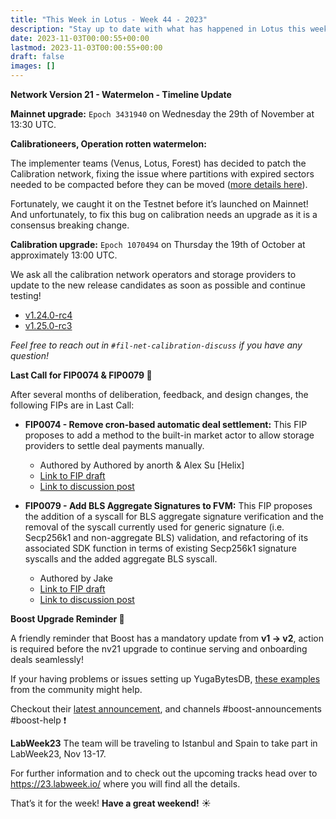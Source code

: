```yaml
---
title: "This Week in Lotus - Week 44 - 2023"
description: "Stay up to date with what has happened in Lotus this week"
date: 2023-11-03T00:00:55+00:00
lastmod: 2023-11-03T00:00:55+00:00
draft: false
images: []
---
```


**Network Version 21 - Watermelon - Timeline Update**

**Mainnet upgrade:** `Epoch 3431940` on Wednesday the 29th of November at 13:30 UTC.

**Calibrationeers, Operation rotten watermelon:**

The implementer teams (Venus, Lotus, Forest) has decided to patch the Calibration network, fixing the issue where partitions with expired sectors needed to be compacted before they can be moved ([more details here](https://github.com/filecoin-project/builtin-actors/pull/1455)).

Fortunately, we caught it on the Testnet before it’s launched on Mainnet! And unfortunately, to fix this bug on calibration needs an upgrade as it is a consensus breaking change.

**Calibration upgrade:** `Epoch 1070494` on Thursday the 19th of October at approximately 13:00 UTC.

We ask all the calibration network operators and storage providers to update to the new release candidates as soon as possible and continue testing!
- [v1.24.0-rc4](https://github.com/filecoin-project/lotus/releases/tag/v1.24.0-rc4)
- [v1.25.0-rc3](https://github.com/filecoin-project/lotus/releases/tag/v1.25.0-rc3)

*Feel free to reach out in `#fil-net-calibration-discuss` if you have any question!*

**Last Call for FIP0074 & FIP0079 :bell:**

After several months of deliberation, feedback, and design changes, the following FIPs are in Last Call:

- **FIP0074 - Remove cron-based automatic deal settlement:** This FIP proposes to add a method to the built-in market actor to allow storage providers to settle deal payments manually.
   - Authored by Authored by anorth & Alex Su [Helix]
   - [Link to FIP draft](https://github.com/filecoin-project/FIPs/blob/master/FIPS/fip-0074.md)
   - [Link to discussion post](https://github.com/filecoin-project/FIPs/discussions/800)

- **FIP0079 - Add BLS Aggregate Signatures to FVM:** This FIP proposes the addition of a syscall for BLS aggregate signature verification and the removal of the syscall currently used for generic signature (i.e. Secp256k1 and non-aggregate BLS) validation, and refactoring of its associated SDK function in terms of existing Secp256k1 signature syscalls and the added aggregate BLS syscall.
   - Authored by Jake
   - [Link to FIP draft](https://github.com/filecoin-project/FIPs/blob/master/FIPS/fip-0079.md)
   - [Link to discussion post](https://github.com/filecoin-project/FIPs/discussions/840)

**Boost Upgrade Reminder :mega:**

A friendly reminder that Boost has a mandatory update from **v1 -> v2**, action is required before the nv21 upgrade to continue serving and onboarding deals seamlessly!

If your having problems or issues setting up YugaBytesDB, [these examples](https://github.com/filecoin-project/boost/discussions/1797) from the community might help.

Checkout their [latest announcement](https://filecoinproject.slack.com/archives/C0328PT17JR/p1698930345859939), and channels #boost-announcements #boost-help :exclamation:

**LabWeek23**
The team will be traveling to Istanbul and Spain to take part in LabWeek23, Nov 13-17.

For further information and to check out the upcoming tracks head over to https://23.labweek.io/ where you will find all the details.

That’s it for the week! **Have a great weekend!** :sunny: